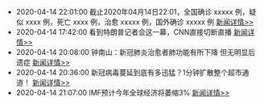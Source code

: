 - 2020-04-14 22:01:00  截止2020年04月14日22:01，全国确诊 xxxxx 例，疑似 xxxx 例，死亡 xxxx 例，治愈 xxxxx 例，国外确诊 xxxxx 例  [新闻详情>>](https://github.com/AlbertGithubHome/ChineseVictory/blob/master/PneumoniaMap/20200414220100.jpg)
- 2020-04-14 17:42:00  看到特朗普记者会这一幕，CNN直接切断直播  [新闻详情>>](http://mil.news.sina.com.cn/2020-04-14/doc-iirczymi6285337.shtml)
- 2020-04-14 20:08:00  钟南山：新冠肺炎治愈者肺功能有所下降 但无明显后遗症  [新闻详情>>](http://finance.sina.com.cn/china/gncj/2020-04-14/doc-iircuyvh7770941.shtml)
- 2020-04-14 20:36:00  新冠病毒蔓延到底有多迅猛？1分钟扩散整个超市通道！  [新闻详情>>](http://news.sina.com.cn/o/2020-04-14/doc-iirczymi6307796.shtml)
- 2020-04-14 21:07:00  IMF预计今年全球经济将萎缩3%  [新闻详情>>](http://news.sina.com.cn/o/2020-04-14/doc-iircuyvh7781653.shtml)
